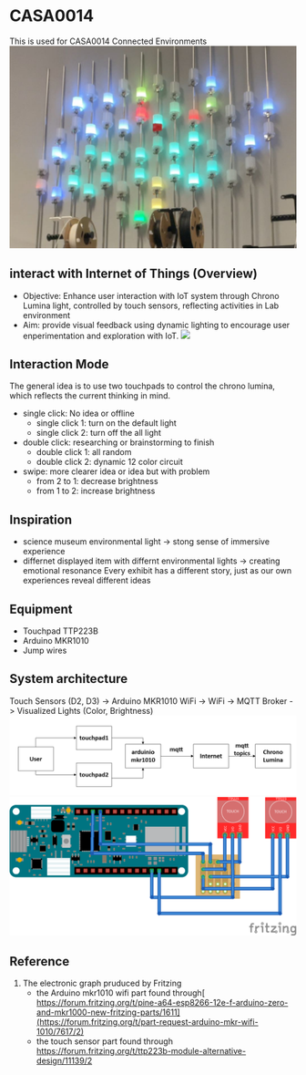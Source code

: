 # CASA0014
This is used for CASA0014 Connected Environments 
![](https://github.com/JY-SHENNNN/CASA0014/blob/main/src/allchronoLumina.jpg)
## interact with Internet of Things (Overview)
* Objective: Enhance user interaction with IoT system through Chrono Lumina light, controlled by touch sensors, reflecting activities in Lab environment
* Aim: provide visual feedback using dynamic lighting to encourage user enperimentation and exploration with IoT.
  <img src="https://github.com/JY-SHENNNN/CASA0014/blob/main/src/finalenclo.jpg" width=210px>

## Interaction Mode
The general idea is to use two touchpads to control the chrono lumina, which reflects the current thinking in mind.
* single click: No idea or offline
  - single click 1: turn on the default light
  - single click 2: turn off the all light
* double click: researching or brainstorming to finish
  - double click 1: all random
  - double click 2: dynamic 12 color circuit
* swipe: more clearer idea or idea but with problem
  - from 2 to 1: decrease brightness
  - from 1 to 2: increase brightness

## Inspiration
- science museum environmental light -> stong sense of immersive experience
- differnet displayed item with differnt environmental lights -> creating emotional resonance
Every exhibit has a different story, just as our own experiences reveal different ideas

## Equipment
* Touchpad TTP223B
* Arduino MKR1010
* Jump wires

## System architecture
Touch Sensors (D2, D3) ->
Arduino MKR1010 WiFi ->
WiFi -> MQTT Broker -> Visualized Lights (Color, Brightness)
![](https://github.com/JY-SHENNNN/CASA0014/blob/main/src/flowchart.png)
![](https://github.com/JY-SHENNNN/CASA0014/blob/main/src/electronicCir.png)

## Reference
1. The electronic graph pruduced by Fritzing
   * the Arduino mkr1010 wifi part found through[ https://forum.fritzing.org/t/pine-a64-esp8266-12e-f-arduino-zero-and-mkr1000-new-fritzing-parts/1611](https://forum.fritzing.org/t/part-request-arduino-mkr-wifi-1010/7617/2)
   * the touch sensor part found through https://forum.fritzing.org/t/ttp223b-module-alternative-design/11139/2
